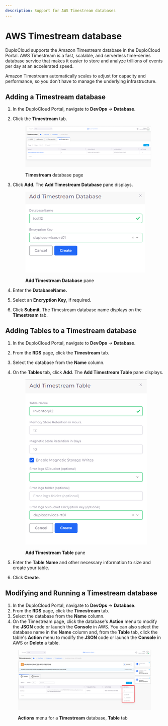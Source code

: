 ```yaml
---
description: Support for AWS Timestream databases
---
```


# AWS Timestream database

DuploCloud supports the Amazon Timestream database in the DuploCloud Portal. AWS Timestream is a fast, scalable, and serverless time-series database service that makes it easier to store and analyze trillions of events per day at an accelerated speed.&#x20;

Amazon Timestream automatically scales to adjust for capacity and performance, so you don’t have to manage the underlying infrastructure.

## Adding a Timestream database

1. In the DuploCloud Portal, navigate to **DevOps** -> **Database**.
2.  Click the **Timestream** tab.

    <figure><img src="../../../.gitbook/assets/AWS_Timestream.png" alt=""><figcaption><p><strong>Timestream</strong> database page </p></figcaption></figure>
3.  Click **Add**. The **Add Timestream Database** pane displays.

    <figure><img src="../../../.gitbook/assets/AWS_Add_Timestream_DB.png" alt=""><figcaption><p><strong>Add Timestream Database</strong> pane</p></figcaption></figure>
4. Enter the **DatabaseName.**
5. Select an **Encryption Key**, if required.
6. Click **Submit**. The Timestream database name displays on the **Timestream** tab.

## Adding Tables to a Timestream database

1. In the DuploCloud Portal, navigate to **DevOps** -> **Database**.
2. From the **RDS** page, click the **Timestream** tab.
3. Select the database from the **Name** column.
4.  On the **Tables** tab, click **Add**. The **Add Timestream Table** pane displays.

    <figure><img src="../../../.gitbook/assets/AWS_Add_Timestream_Table.png" alt=""><figcaption><p><strong>Add Timestream Table</strong> pane</p></figcaption></figure>
5. Enter the **Table Name** and other necessary information to size and create your table.
6. Click **Create**.

## Modifying and Running a Timestream database

1. In the DuploCloud Portal, navigate to **DevOps** -> **Database**.
2. From the **RDS** page, click the **Timestream** tab.
3. Select the database from the **Name** column.
4. On the Timestream page, click the database's **Action** menu to modify the **JSON** code or launch the **Console** in AWS. You can also select the database name in the **Name** column and, from the **Table** tab, click the table's **Action** menu to modify the **JSON** code or launch the **Console** in AWS or **Delete** a table.

<figure><img src="../../../.gitbook/assets/AWS_Timestream_Action.png" alt=""><figcaption><p><strong>Actions</strong> menu for a <strong>Timestream</strong> database, <strong>Table</strong> tab</p></figcaption></figure>
